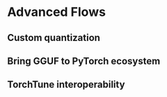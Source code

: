 # Advanced Flows

## Custom quantization

## Bring GGUF to PyTorch ecosystem

## TorchTune interoperability
